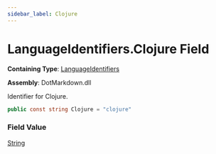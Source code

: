 ```yaml
---
sidebar_label: Clojure
---
```


# LanguageIdentifiers\.Clojure Field

**Containing Type**: [LanguageIdentifiers](../index.md)

**Assembly**: DotMarkdown\.dll

  
Identifier for Clojure\.

```csharp
public const string Clojure = "clojure"
```

### Field Value

[String](https://docs.microsoft.com/en-us/dotnet/api/system.string)

